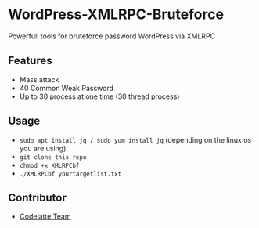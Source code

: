 # WordPress-XMLRPC-Bruteforce
Powerfull tools for bruteforce password WordPress via XMLRPC

## Features

- Mass attack
- 40 Common Weak Password
- Up to 30 process at one time (30 thread process)

## Usage

- `sudo apt install jq / sudo yum install jq` (depending on the linux os you are using)
- `git clone this repo`
- `chmod +x XMLRPCbf`
- `./XMLRPCbf yourtargetlist.txt`

## Contributor
- [Codelatte Team](https://codelatte.net)
